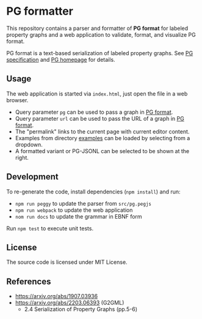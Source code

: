 # PG formatter

This repository contains a parser and formatter of **PG format** for labeled
property graphs and a web application to validate, format, and visualize PG format.

PG format is a text-based serialization of labeled property graphs.
See [PG specification](https://pg-format.github.io/specification/#pg-format)
and [PG homepage](https://pg-format.github.io/) for details.

## Usage

The web application is started via `index.html`, just open the file in a web browser.

* Query parameter `pg` can be used to pass a graph in [PG format](#pg-format).
* Query parameter `url` can be used to pass the URL of a graph in [PG format](#pg-format).
* The "permalink" links to the current page with current editor content.
* Examples from directory [examples](examples) can be loaded by selecting from a dropdown.
* A formatted variant or PG-JSONL can be selected to be shown at the right.

## Development

To re-generate the code, install dependencies (`npm install`) and run:

* `npm run peggy` to update the parser from `src/pg.pegjs`
* `npm run webpack` to update the web application
* `nom run docs` to update the grammar in EBNF form

Run `npm test` to execute unit tests.

## License

The source code is licensed under MIT License.

## References

* https://arxiv.org/abs/1907.03936
* https://arxiv.org/abs/2203.06393 (G2GML)
  * 2.4 Serialization of Property Graphs (pp.5-6)
